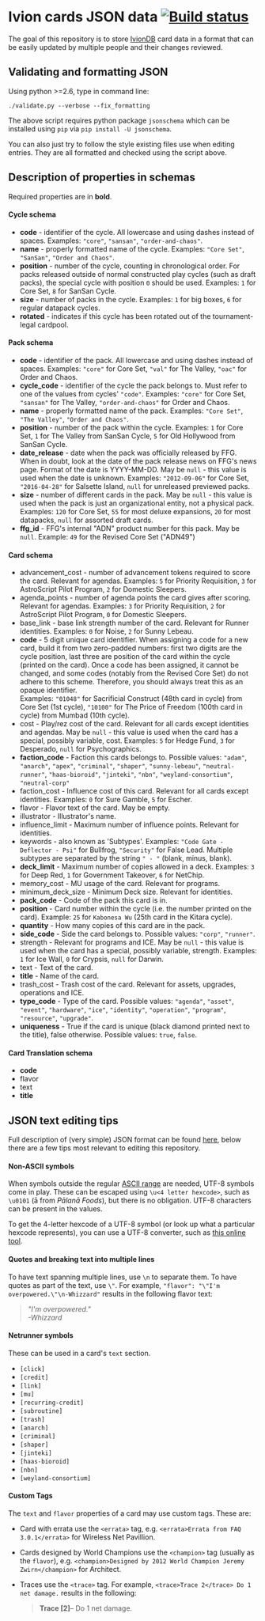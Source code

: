 Ivion cards JSON data [![Build status](https://travis-ci.org/kararia/ivion-cards-json.svg?branch=master)](https://travis-ci.org/kararia/ivion-cards-json)
=========

The goal of this repository is to store [IvionDB](http://playivion.com) card data in a format that can be easily updated by multiple people and their changes reviewed.

## Validating and formatting JSON

Using python >=2.6, type in command line:

```
./validate.py --verbose --fix_formatting
```

The above script requires python package `jsonschema` which can be installed using `pip` via `pip install -U jsonschema`.

You can also just try to follow the style existing files use when editing entries. They are all formatted and checked using the script above.

## Description of properties in schemas

Required properties are in **bold**.

#### Cycle schema

* **code** - identifier of the cycle. All lowercase and using dashes instead of spaces. Examples: `"core"`, `"sansan"`, `"order-and-chaos"`.
* **name** - properly formatted name of the cycle. Examples: `"Core Set"`, `"SanSan"`, `"Order and Chaos"`.
* **position** - number of the cycle, counting in chronological order. For packs released outside of normal constructed play cycles (such as draft packs), the special cycle with position `0` should be used. Examples: `1` for Core Set, `8` for SanSan Cycle.
* **size** - number of packs in the cycle. Examples: `1` for big boxes, `6` for regular datapack cycles.
* **rotated** - indicates if this cycle has been rotated out of the tournament-legal cardpool.

#### Pack schema

* **code** - identifier of the pack. All lowercase and using dashes instead of spaces. Examples: `"core"` for Core Set, `"val"` for The Valley, `"oac"` for Order and Chaos.
* **cycle_code** - identifier of the cycle the pack belongs to. Must refer to one of the values from cycles' `"code"`. Examples: `"core"` for Core Set, `"sansan"` for The Valley, `"order-and-chaos"` for Order and Chaos.
* **name** - properly formatted name of the pack. Examples: `"Core Set"`, `"The Valley"`, `"Order and Chaos"`.
* **position** - number of the pack within the cycle. Examples: `1` for Core Set, `1` for The Valley from SanSan Cycle, `5` for Old Hollywood from SanSan Cycle.
* **date_release** - date when the pack was officially released by FFG. When in doubt, look at the date of the pack release news on FFG's news page. Format of the date is YYYY-MM-DD. May be `null` - this value is used when the date is unknown. Examples: `"2012-09-06"` for Core Set, `"2016-04-28"` for Salsette Island, `null` for unreleased previewed packs.
* **size** - number of different cards in the pack. May be `null` - this value is used when the pack is just an organizational entity, not a physical pack.  Examples: `120` for Core Set, `55` for most deluxe expansions, `20` for most datapacks, `null` for assorted draft cards.
* **ffg_id** - FFG's internal "ADN" product number for this pack. May be `null`. Example: `49` for the Revised Core Set ("ADN49")

#### Card schema

* advancement_cost - number of advancement tokens required to score the card. Relevant for agendas. Examples: `5` for Priority Requisition, `3` for AstroScript Pilot Program, `2` for Domestic Sleepers.
* agenda_points - number of agenda points the card gives after scoring. Relevant for agendas. Examples: `3` for Priority Requisition, `2` for AstroScript Pilot Program, `0` for Domestic Sleepers.
* base_link - base link strength number of the card. Relevant for Runner identities. Examples: `0` for Noise, `2` for Sunny Lebeau.
* **code** - 5 digit unique card identifier. When assigning a code for a new card, build it from two zero-padded numbers: first two digits are the cycle position, last three are position of the card within the cycle (printed on the card). Once a code has been assigned, it cannot be changed, and some codes (notably from the Revised Core Set) do not adhere to this scheme. Therefore, you should always treat this as an opaque identifier.  
Examples: `"01048"` for Sacrificial Construct (48th card in cycle) from Core Set (1st cycle), `"10100"` for The Price of Freedom (100th card in cycle) from Mumbad (10th cycle).
* cost - Play/rez cost of the card. Relevant for all cards except identities and agendas. May be `null` - this value is used when the card has a special, possibly variable, cost. Examples: `5` for Hedge Fund, `3` for Desperado, `null` for Psychographics.
* **faction_code** - Faction this cards belongs to. Possible values: `"adam"`, `"anarch"`,
`"apex"`, `"criminal"`, `"shaper"`, `"sunny-lebeau"`, `"neutral-runner"`, `"haas-bioroid"`, `"jinteki"`, `"nbn"`, `"weyland-consortium"`, `"neutral-corp"` 
* faction_cost - Influence cost of this card. Relevant for all cards except identities. Examples: `0` for Sure Gamble, `5` for Escher. 
* flavor - Flavor text of the card. May be empty.
* illustrator - Illustrator's name.
* influence_limit - Maximum number of influence points. Relevant for identities.
* keywords - also known as 'Subtypes'. Examples: `"Code Gate - Deflector - Psi"` for Bullfrog, `"Security"` for False Lead. Multiple subtypes are separated by the string `" - "` (blank, minus, blank).
* **deck_limit** - Maximum number of copies allowed in a deck. Examples: `3` for Deep Red, `1` for Government Takeover, `6` for NetChip.
* memory_cost - MU usage of the card. Relevant for programs.
* minimum_deck_size - Minimum Deck size. Relevant for identities.
* **pack_code** - Code of the pack this card is in.
* **position** - Card number within the cycle (i.e. the number printed on the card). Example: `25` for `Kabonesa Wu` (25th card in the Kitara cycle).
* **quantity** - How many copies of this card are in the pack.
* **side_code** - Side the card belongs to. Possible values: `"corp"`, `"runner"`.
* strength - Relevant for programs and ICE. May be `null` - this value is used when the card has a special, possibly variable, strength. Examples: `1` for Ice Wall, `0` for Crypsis, `null` for Darwin.
* text - Text of the card.
* **title** - Name of the card.
* trash_cost - Trash cost of the card. Relevant for assets, upgrades, operations and ICE.
* **type_code** - Type of the card. Possible values: `"agenda"`, `"asset"`, `"event"`, `"hardware"`, `"ice"`, `"identity"`, `"operation"`, `"program"`, `"resource"`, `"upgrade"`.
* **uniqueness** - True if the card is unique (black diamond printed next to the title), false otherwise. Possible values: `true`, `false`.

#### Card Translation schema

* **code**
* flavor
* text
* **title**


## JSON text editing tips

Full description of (very simple) JSON format can be found [here](http://www.json.org/), below there are a few tips most relevant to editing this repository.

#### Non-ASCII symbols

When symbols outside the regular [ASCII range](https://en.wikipedia.org/wiki/ASCII#ASCII_printable_code_chart) are needed, UTF-8 symbols come in play. These can be escaped using `\u<4 letter hexcode>`, such as `\u0101` (ā from *Pālanā Foods*), but there is no obligation. UTF-8 characters can be present in the values.

To get the 4-letter hexcode of a UTF-8 symbol (or look up what a particular hexcode represents), you can use a UTF-8 converter, such as [this online tool](http://www.ltg.ed.ac.uk/~richard/utf-8.cgi).

#### Quotes and breaking text into multiple lines

To have text spanning multiple lines, use `\n` to separate them. To have quotes as part of the text, use `\"`.  For example, `"flavor": "\"I'm overpowered.\"\n-Whizzard"` results in the following flavor text:

> *"I'm overpowered."*  
> *-Whizzard*

#### Netrunner symbols

These can be used in a card's `text` section.

* `[click]`
* `[credit]`
* `[link]`
* `[mu]`
* `[recurring-credit]`
* `[subroutine]`
* `[trash]`
* `[anarch]`
* `[criminal]`
* `[shaper]`
* `[jinteki]`
* `[haas-bioroid]`
* `[nbn]`
* `[weyland-consortium]`


#### Custom Tags ####

The `text` and `flavor` properties of a card may use custom tags. These are:

* Card with errata use the `<errata>` tag, e.g. `<errata>Errata from FAQ 3.0.1</errata>` for Wireless Net Pavillion.
* Cards designed by World Champions use the `<champion>` tag (usually as the `flavor`), e.g. `<champion>Designed by 2012 World Champion Jeremy Zwirn</champion>` for Architect.
* Traces use the `<trace>` tag. For example, `<trace>Trace 2</trace> Do 1 net damage.` results in the following:
 
  > **Trace \[2\]**– Do 1 net damage. 

